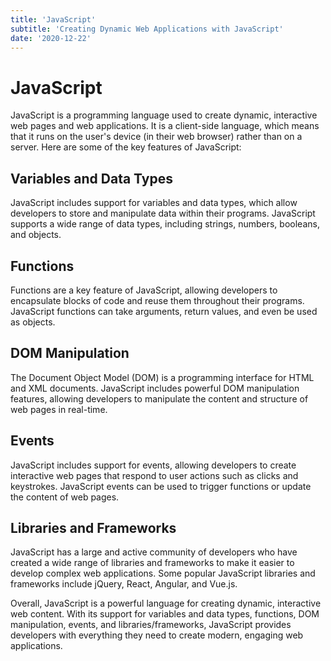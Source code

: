 ```yaml
---
title: 'JavaScript'
subtitle: 'Creating Dynamic Web Applications with JavaScript'
date: '2020-12-22'
---
```


# JavaScript

JavaScript is a programming language used to create dynamic, interactive web pages and web applications. It is a client-side language, which means that it runs on the user's device (in their web browser) rather than on a server. Here are some of the key features of JavaScript:

## Variables and Data Types

JavaScript includes support for variables and data types, which allow developers to store and manipulate data within their programs. JavaScript supports a wide range of data types, including strings, numbers, booleans, and objects.

## Functions

Functions are a key feature of JavaScript, allowing developers to encapsulate blocks of code and reuse them throughout their programs. JavaScript functions can take arguments, return values, and even be used as objects.

## DOM Manipulation

The Document Object Model (DOM) is a programming interface for HTML and XML documents. JavaScript includes powerful DOM manipulation features, allowing developers to manipulate the content and structure of web pages in real-time.

## Events

JavaScript includes support for events, allowing developers to create interactive web pages that respond to user actions such as clicks and keystrokes. JavaScript events can be used to trigger functions or update the content of web pages.

## Libraries and Frameworks

JavaScript has a large and active community of developers who have created a wide range of libraries and frameworks to make it easier to develop complex web applications. Some popular JavaScript libraries and frameworks include jQuery, React, Angular, and Vue.js.

Overall, JavaScript is a powerful language for creating dynamic, interactive web content. With its support for variables and data types, functions, DOM manipulation, events, and libraries/frameworks, JavaScript provides developers with everything they need to create modern, engaging web applications.

